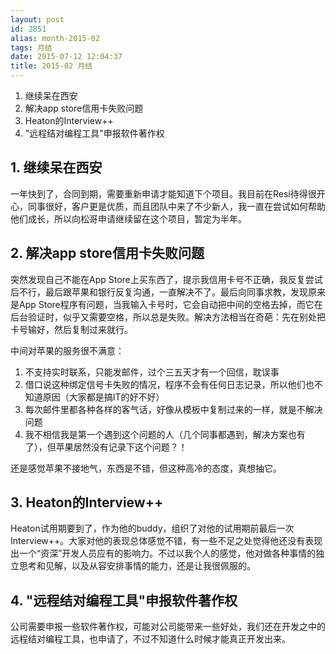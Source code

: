 ```yaml
---
layout: post
id: 2851
alias: month-2015-02
tags: 月结
date: 2015-07-12 12:04:37
title: 2015-02 月结
---
```


1. 继续呆在西安
2. 解决app store信用卡失败问题
3. Heaton的Interview++
4. "远程结对编程工具"申报软件著作权

## 1. 继续呆在西安

一年快到了，合同到期，需要重新申请才能知道下个项目。我目前在Resi待得很开心，同事很好，客户更是优质，而且团队中来了不少新人，我一直在尝试如何帮助他们成长，所以向松哥申请继续留在这个项目，暂定为半年。

## 2. 解决app store信用卡失败问题

突然发现自己不能在App Store上买东西了，提示我信用卡号不正确，我反复尝试后不行，最后跟苹果和银行反复沟通，一直解决不了。最后向同事求教，发现原来是App Store程序有问题，当我输入卡号时，它会自动把中间的空格去掉，而它在后台验证时，似乎又需要空格，所以总是失败。解决方法相当在奇葩：先在别处把卡号输好，然后复制过来就行。

中间对苹果的服务很不满意：

1. 不支持实时联系，只能发邮件，过个三五天才有一个回信，耽误事
2. 借口说这种绑定信号卡失败的情况，程序不会有任何日志记录，所以他们也不知道原因（大家都是搞IT的好不好）
3. 每次邮件里都各种各样的客气话，好像从模板中复制过来的一样，就是不解决问题
4. 我不相信我是第一个遇到这个问题的人（几个同事都遇到，解决方案也有了），但苹果居然没有记录下这个问题？！

还是感觉苹果不接地气，东西是不错，但这种高冷的态度，真想抽它。

## 3. Heaton的Interview++

Heaton试用期要到了，作为他的buddy，组织了对他的试用期前最后一次Interview++。大家对他的表现总体感觉不错，有一些不足之处觉得他还没有表现出一个“资深”开发人员应有的影响力。不过以我个人的感觉，他对做各种事情的独立思考和见解，以及从容安排事情的能力，还是让我很佩服的。

## 4. "远程结对编程工具"申报软件著作权

公司需要申报一些软件著作权，可能对公司能带来一些好处，我们还在开发之中的远程结对编程工具，也申请了，不过不知道什么时候才能真正开发出来。
